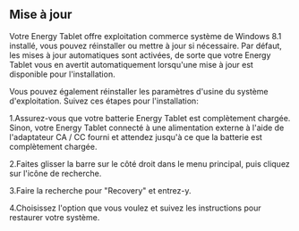 ## Mise à jour 

Votre Energy Tablet offre exploitation commerce système de Windows 8.1 installé, vous pouvez réinstaller ou mettre à jour si nécessaire. Par défaut, les mises à jour automatiques sont activées, de sorte que votre Energy Tablet vous en avertit automatiquement lorsqu'une mise à jour est disponible pour l'installation. 

Vous pouvez également réinstaller les paramètres d'usine du système d'exploitation. Suivez ces étapes pour l'installation: 

1.Assurez-vous que votre batterie Energy Tablet est complètement chargée. Sinon, votre Energy Tablet connecté à une alimentation externe à l'aide de l'adaptateur CA / CC fourni et attendez jusqu'à ce que la batterie est complètement chargée. 

2.Faites glisser la barre sur le côté droit dans le menu principal, puis cliquez sur l'icône de recherche. 

3.Faire la recherche pour "Recovery" et entrez-y. 

4.Choisissez l'option que vous voulez et suivez les instructions pour restaurer votre système. 
